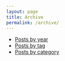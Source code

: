 ```yaml
---
layout: page
title: Archive
permalink: /archive/
---
```


- <a href="https://jmossadnik.github.io/chairblog/archive_year/">Posts by year</a>
- <a href="https://jmossadnik.github.io/chairblog/archive_tag">Posts by tag</a>
- <a href="https://jmossadnik.github.io/chairblog/archive_category">Posts by category</a>
